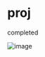 # proj
completed

![image](https://user-images.githubusercontent.com/73512902/112339274-b660d500-8ce9-11eb-91a4-b4abd37702b4.png)
